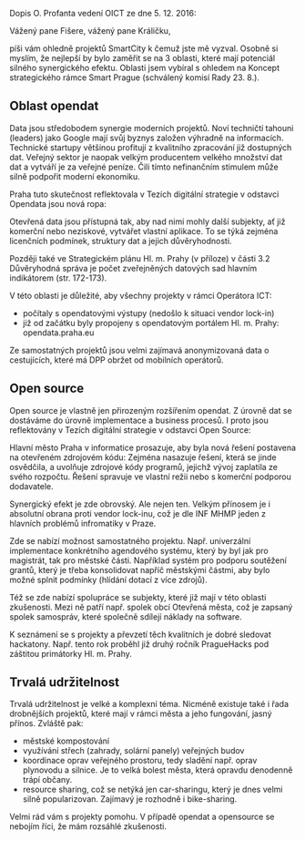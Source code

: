 Dopis O. Profanta vedení OICT ze dne 5. 12. 2016:


Vážený pane Fišere, vážený pane Králičku, 

píši vám ohledně projektů SmartCity k čemuž jste mě vyzval. Osobně si myslím, že nejlepší by bylo zaměřit se na 3 oblasti, které mají potenciál silného synergického efektu. Oblasti jsem vybíral s ohledem na Koncept strategického rámce Smart Prague (schválený komisí Rady 23. 8.).


## Oblast opendat

Data jsou středobodem synergie moderních projektů. Noví techničtí tahouni (leaders) jako Google mají svůj byznys založen výhradně na informacích. Technické startupy většinou profitují z kvalitního zpracování již dostupných dat. Veřejný sektor je naopak velkým producentem velkého množství dat dat a vytváří je za veřejné peníze. Čili tímto nefinančním stimulem může silně podpořit moderní ekonomiku.

Praha tuto skutečnost reflektovala v Tezích digitální strategie v odstavci Opendata jsou nová ropa:

Otevřená data jsou přístupná tak, aby nad nimi mohly další subjekty, ať již komerční nebo neziskové, vytvářet vlastní aplikace. To se týká zejména licenčních podmínek, struktury dat a jejich důvěryhodnosti.

Později také ve Strategickém plánu Hl. m. Prahy (v příloze) v části 3.2 Důvěryhodná správa je počet zveřejněných datových sad hlavním indikátorem (str. 172-173).

V této oblasti je důležité, aby všechny projekty v rámci Operátora ICT:

- počítaly s opendatovými výstupy (nedošlo k situaci vendor lock-in)
- již od začátku byly propojeny s opendatovým portálem Hl. m. Prahy: opendata.praha.eu

Ze samostatných projektů jsou velmi zajímavá anonymizovaná data o cestujících, které má DPP obržet od mobilních operátorů.


## Open source

Open source je vlastně jen přirozeným rozšířením opendat. Z úrovně dat se dostáváme do úrovně implementace a business procesů. I proto jsou reflektovány v Tezích digitální strategie v odstavci Open Source:

Hlavní město Praha v informatice prosazuje, aby byla nová řešení postavena na otevřeném zdrojovém kódu: Zejména nasazuje řešení, která se jinde osvědčila, a uvolňuje zdrojové kódy programů, jejichž vývoj zaplatila ze svého rozpočtu. Řešení spravuje ve vlastní režii nebo s komerční podporou dodavatele.

Synergický efekt je zde obrovský. Ale nejen ten. Velkým přínosem je i absolutní obrana proti vendor lock-inu, což je dle INF MHMP jeden z hlavních problémů infromatiky v Praze.

Zde se nabízí možnost samostatného projektu. Např. univerzální implementace konkrétního agendového systému, který by byl jak pro magistrát, tak pro městské části. Například systém pro podporu soutěžení grantů, který je třeba konsolidovat napříč městskými částmi, aby bylo možné splnit podmínky (hlídání dotací z více zdrojů).

Též se zde nabízí spolupráce se subjekty, které již mají v této oblasti zkušenosti. Mezi ně patří např. spolek obcí Otevřená města, což je zapsaný spolek samospráv, které společně sdílejí náklady na software.

K seznámení se s projekty a převzetí těch kvalitních je dobré sledovat hackatony. Např. tento rok proběhl již druhý ročník PragueHacks pod záštitou primátorky Hl. m. Prahy.


## Trvalá udržitelnost

Trvalá udržitelnost je velké a komplexní téma. Nicméně existuje také i řada drobnějších projektů, které mají v rámci města a jeho fungování, jasný přínos. Zvláště pak:

- městské kompostování 
- využívání střech (zahrady, solární panely) veřejných budov
- koordinace oprav veřejného prostoru, tedy sladění např. oprav plynovodu a silnice. Je to velká bolest města, která opravdu denodenně trápí občany.
- resource sharing, což se netýká jen car-sharingu, který je dnes velmi silně popularizovan. Zajímavý je rozhodně i bike-sharing.


Velmi rád vám s projekty pomohu. V případě opendat a opensource se nebojím říci, že mám rozsáhlé zkušenosti.
